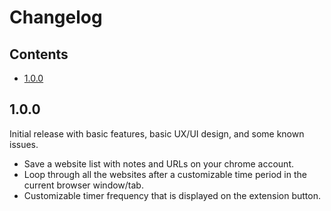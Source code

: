 # Changelog

<!-- START doctoc generated TOC please keep comment here to allow auto update -->
<!-- DON'T EDIT THIS SECTION, INSTEAD RE-RUN doctoc TO UPDATE -->
## Contents

- [1.0.0](#100)

<!-- END doctoc generated TOC please keep comment here to allow auto update -->

## 1.0.0

Initial release with basic features, basic UX/UI design, and some known issues.

- Save a website list with notes and URLs on your chrome account.
- Loop through all the websites after a customizable time period in the current browser window/tab.
- Customizable timer frequency that is displayed on the extension button.

